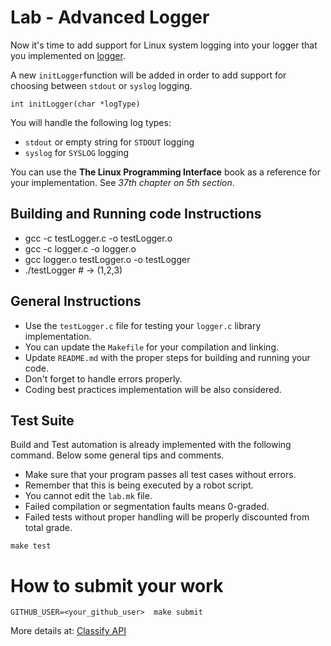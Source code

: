 Lab  - Advanced Logger
======================

Now it's time to add support for Linux system logging into your logger that you implemented on [logger](https://github.com/CodersSquad/ap-labs/tree/master/labs/logger).

A new `initLogger`function will be added in order to add support for choosing between `stdout` or `syslog` logging.

```
int initLogger(char *logType)
```

You will handle the following log types:
- `stdout` or empty string for `STDOUT` logging
- `syslog` for `SYSLOG` logging

You can use the **The Linux Programming Interface** book as a reference for your implementation. See *37th chapter on 5th section*.

Building and Running code Instructions
--------------------
- gcc -c testLogger.c -o testLogger.o
- gcc -c logger.c -o logger.o
- gcc logger.o testLogger.o  -o testLogger
- ./testLogger # -> (1,2,3)

General Instructions
--------------------
- Use the `testLogger.c` file for testing your `logger.c` library implementation.
- You can update the `Makefile` for your compilation and linking.
- Update `README.md` with the proper steps for building and running your code.
- Don't forget to handle errors properly.
- Coding best practices implementation will be also considered.

Test Suite
----------
Build and Test automation is already implemented with the following command. Below some general tips and comments.

- Make sure that your program passes all test cases without errors.
- Remember that this is being executed by a robot script.
- You cannot edit the `lab.mk` file.
- Failed compilation or segmentation faults means 0-graded.
- Failed tests without proper handling  will be properly discounted from total grade.

```
make test
```

How to submit your work
=======================
```
GITHUB_USER=<your_github_user>  make submit
```
More details at: [Classify API](../../classify.md)
